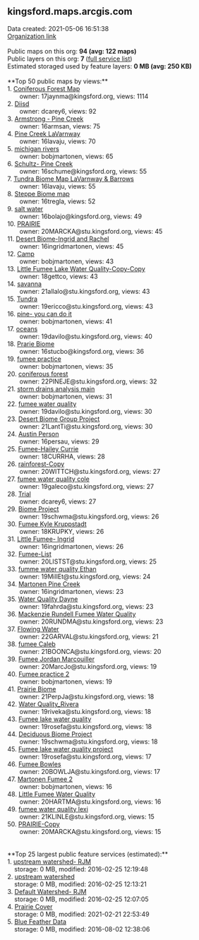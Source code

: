 <h2>kingsford.maps.arcgis.com</h2> Data created: 2021-05-06 16:51:38 <br /><a target='new' href='https://kingsford.maps.arcgis.com'>Organization link</a><br /><br />Public maps on this org: <b>94 (avg: 122 maps)</b><br />Public layers on this org: <b>7 </b>(<a target='new' href='https://services.arcgis.com/hI0MtVmXqlPyjgWI/ArcGIS/rest/services'>full service list</a>)<br />Estimated storaged used by feature layers: <b>0 MB (avg: 250 KB)</b><br /><br />**Top 50 public maps by views:**<br />  1. <a target='new' href='https://www.arcgis.com/home/item.html?id=5ad097027f974bd9a08310bef6db2b09'>Coniferous Forest Map</a> <br />  &nbsp;&nbsp;&nbsp;&nbsp; &nbsp;&nbsp;owner: 17jaynma@kingsford.org, views: 1114<br />  2. <a target='new' href='https://www.arcgis.com/home/item.html?id=d471b6d18eb44e86b85a7072170869f2'>Diisd</a> <br />  &nbsp;&nbsp;&nbsp;&nbsp; &nbsp;&nbsp;owner: dcarey6, views: 92<br />  3. <a target='new' href='https://www.arcgis.com/home/item.html?id=48851d3a2c00455aa9d3d3d18c2814d4'>Armstrong - Pine Creek</a> <br />  &nbsp;&nbsp;&nbsp;&nbsp; &nbsp;&nbsp;owner: 16armsan, views: 75<br />  4. <a target='new' href='https://www.arcgis.com/home/item.html?id=6b6fe7a6b6c64f018689e83b30f07c8f'>Pine Creek LaVarnway</a> <br />  &nbsp;&nbsp;&nbsp;&nbsp; &nbsp;&nbsp;owner: 16lavaju, views: 70<br />  5. <a target='new' href='https://www.arcgis.com/home/item.html?id=7578d3b76f4e4cc98b2f015c68151b20'>michigan rivers</a> <br />  &nbsp;&nbsp;&nbsp;&nbsp; &nbsp;&nbsp;owner: bobjmartonen, views: 65<br />  6. <a target='new' href='https://www.arcgis.com/home/item.html?id=8581683d7bd243c2a63f8eb7ca123c8d'>Schultz- Pine Creek</a> <br />  &nbsp;&nbsp;&nbsp;&nbsp; &nbsp;&nbsp;owner: 16schume@kingsford.org, views: 55<br />  7. <a target='new' href='https://www.arcgis.com/home/item.html?id=392ac284d9324573993b0aaf13e6dc93'>Tundra Biome Map LaVarnway & Barrows</a> <br />  &nbsp;&nbsp;&nbsp;&nbsp; &nbsp;&nbsp;owner: 16lavaju, views: 55<br />  8. <a target='new' href='https://www.arcgis.com/home/item.html?id=ddce6fc7365d4b7e8e413ae2a098048b'>Steppe Biome map</a> <br />  &nbsp;&nbsp;&nbsp;&nbsp; &nbsp;&nbsp;owner: 16tregla, views: 52<br />  9. <a target='new' href='https://www.arcgis.com/home/item.html?id=45c44f68dd4949ff926aa508aa6b6c78'>salt water</a> <br />  &nbsp;&nbsp;&nbsp;&nbsp; &nbsp;&nbsp;owner: 16bolajo@kingsford.org, views: 49<br />  10. <a target='new' href='https://www.arcgis.com/home/item.html?id=61a8cb90631f4bf1952fe962e95fe9d9'>PRAIRIE</a> <br />  &nbsp;&nbsp;&nbsp;&nbsp; &nbsp;&nbsp;owner: 20MARCKA@stu.kingsford.org, views: 45<br />  11. <a target='new' href='https://www.arcgis.com/home/item.html?id=8f9890b173c9436d9d65965a49e77b2e'>Desert Biome-Ingrid and Rachel</a> <br />  &nbsp;&nbsp;&nbsp;&nbsp; &nbsp;&nbsp;owner: 16ingridmartonen, views: 45<br />  12. <a target='new' href='https://www.arcgis.com/home/item.html?id=b90e67b6d32448dea1160f33cf1062b4'>Camp</a> <br />  &nbsp;&nbsp;&nbsp;&nbsp; &nbsp;&nbsp;owner: bobjmartonen, views: 43<br />  13. <a target='new' href='https://www.arcgis.com/home/item.html?id=93a420e22f7d48b5bd69f2da4d4d6fd7'>Little Fumee Lake Water Quality-Copy-Copy</a> <br />  &nbsp;&nbsp;&nbsp;&nbsp; &nbsp;&nbsp;owner: 18gettco, views: 43<br />  14. <a target='new' href='https://www.arcgis.com/home/item.html?id=ff9a88d3a4d24cfe9afb13bf51c48cb6'>savanna</a> <br />  &nbsp;&nbsp;&nbsp;&nbsp; &nbsp;&nbsp;owner: 21allalo@stu.kingsford.org, views: 43<br />  15. <a target='new' href='https://www.arcgis.com/home/item.html?id=cb348031bb4a4cd1a541ee03dde99c9b'>Tundra</a> <br />  &nbsp;&nbsp;&nbsp;&nbsp; &nbsp;&nbsp;owner: 19ericco@stu.kingsford.org, views: 43<br />  16. <a target='new' href='https://www.arcgis.com/home/item.html?id=9b47858a72b24f428f3850ff2793fc4e'>pine- you can do it</a> <br />  &nbsp;&nbsp;&nbsp;&nbsp; &nbsp;&nbsp;owner: bobjmartonen, views: 41<br />  17. <a target='new' href='https://www.arcgis.com/home/item.html?id=273fdf16e350421caab822f043349bfa'>oceans</a> <br />  &nbsp;&nbsp;&nbsp;&nbsp; &nbsp;&nbsp;owner: 19davilo@stu.kingsford.org, views: 40<br />  18. <a target='new' href='https://www.arcgis.com/home/item.html?id=69cbb3d6fadc403c86757b06e71d01bf'>Prarie Biome</a> <br />  &nbsp;&nbsp;&nbsp;&nbsp; &nbsp;&nbsp;owner: 16stucbo@kingsford.org, views: 36<br />  19. <a target='new' href='https://www.arcgis.com/home/item.html?id=1df303b89fd04ce0a1431cb50eb651bf'>fumee practice</a> <br />  &nbsp;&nbsp;&nbsp;&nbsp; &nbsp;&nbsp;owner: bobjmartonen, views: 35<br />  20. <a target='new' href='https://www.arcgis.com/home/item.html?id=ce19340e82374402aec1b88bc6910a78'>coniferous forest</a> <br />  &nbsp;&nbsp;&nbsp;&nbsp; &nbsp;&nbsp;owner: 22PINEJE@stu.kingsford.org, views: 32<br />  21. <a target='new' href='https://www.arcgis.com/home/item.html?id=bf5eb6dc4f764548b4e8b54bffa4f166'>storm drains analysis main</a> <br />  &nbsp;&nbsp;&nbsp;&nbsp; &nbsp;&nbsp;owner: bobjmartonen, views: 31<br />  22. <a target='new' href='https://www.arcgis.com/home/item.html?id=e5f1cfefa65c460aa426fd156ebc3be2'>fumee water quality</a> <br />  &nbsp;&nbsp;&nbsp;&nbsp; &nbsp;&nbsp;owner: 19davilo@stu.kingsford.org, views: 30<br />  23. <a target='new' href='https://www.arcgis.com/home/item.html?id=3d6cafe4ee4f4c4bafeb43a40aba5bef'>Desert Biome Group Project</a> <br />  &nbsp;&nbsp;&nbsp;&nbsp; &nbsp;&nbsp;owner: 21LantTi@stu.kingsford.org, views: 30<br />  24. <a target='new' href='https://www.arcgis.com/home/item.html?id=549e3ff371464414b1cdd5aba23cc07a'>Austin Person</a> <br />  &nbsp;&nbsp;&nbsp;&nbsp; &nbsp;&nbsp;owner: 16persau, views: 29<br />  25. <a target='new' href='https://www.arcgis.com/home/item.html?id=94e52e824d374b3a83f87abe731df65e'>Fumee-Hailey Currie</a> <br />  &nbsp;&nbsp;&nbsp;&nbsp; &nbsp;&nbsp;owner: 18CURRHA, views: 28<br />  26. <a target='new' href='https://www.arcgis.com/home/item.html?id=2f0eaa4397d74f69996a32736a8823e3'>rainforest-Copy</a> <br />  &nbsp;&nbsp;&nbsp;&nbsp; &nbsp;&nbsp;owner: 20WITTCH@stu.kingsford.org, views: 27<br />  27. <a target='new' href='https://www.arcgis.com/home/item.html?id=dcfd4eeafe984e79a52a96b15a10eccf'>fumee water quality cole</a> <br />  &nbsp;&nbsp;&nbsp;&nbsp; &nbsp;&nbsp;owner: 19galeco@stu.kingsford.org, views: 27<br />  28. <a target='new' href='https://www.arcgis.com/home/item.html?id=494a68c468b34950bc08194697706a9d'>Trial</a> <br />  &nbsp;&nbsp;&nbsp;&nbsp; &nbsp;&nbsp;owner: dcarey6, views: 27<br />  29. <a target='new' href='https://www.arcgis.com/home/item.html?id=a3fa318864b446648f8affd9c51810e3'>Biome Project</a> <br />  &nbsp;&nbsp;&nbsp;&nbsp; &nbsp;&nbsp;owner: 19schwma@stu.kingsford.org, views: 26<br />  30. <a target='new' href='https://www.arcgis.com/home/item.html?id=ab0640de2d7d4ab3a30e87be1d633b5c'>Fumee Kyle Kruppstadt</a> <br />  &nbsp;&nbsp;&nbsp;&nbsp; &nbsp;&nbsp;owner: 18KRUPKY, views: 26<br />  31. <a target='new' href='https://www.arcgis.com/home/item.html?id=f80487ca00494c57bab93db3b997dba1'>Little Fumee- Ingrid</a> <br />  &nbsp;&nbsp;&nbsp;&nbsp; &nbsp;&nbsp;owner: 16ingridmartonen, views: 26<br />  32. <a target='new' href='https://www.arcgis.com/home/item.html?id=ce145c679a6845faa47f449df1a69e5f'>Fumee-List</a> <br />  &nbsp;&nbsp;&nbsp;&nbsp; &nbsp;&nbsp;owner: 20LISTST@stu.kingsford.org, views: 25<br />  33. <a target='new' href='https://www.arcgis.com/home/item.html?id=4b586b9cab8f4a71b42eba99ba6ca341'>fumme water quality Ethan</a> <br />  &nbsp;&nbsp;&nbsp;&nbsp; &nbsp;&nbsp;owner: 19MillEt@stu.kingsford.org, views: 24<br />  34. <a target='new' href='https://www.arcgis.com/home/item.html?id=191ab49a11c94e1ebed9e3896beb007c'>Martonen Pine Creek</a> <br />  &nbsp;&nbsp;&nbsp;&nbsp; &nbsp;&nbsp;owner: 16ingridmartonen, views: 23<br />  35. <a target='new' href='https://www.arcgis.com/home/item.html?id=2166df6924cf47239f7c3455adb53ad3'>Water Quality Dayne</a> <br />  &nbsp;&nbsp;&nbsp;&nbsp; &nbsp;&nbsp;owner: 19fahrda@stu.kingsford.org, views: 23<br />  36. <a target='new' href='https://www.arcgis.com/home/item.html?id=dc6d6dea40e64d95a6c021506577167c'>Mackenzie Rundell Fumee Water Quality</a> <br />  &nbsp;&nbsp;&nbsp;&nbsp; &nbsp;&nbsp;owner: 20RUNDMA@stu.kingsford.org, views: 23<br />  37. <a target='new' href='https://www.arcgis.com/home/item.html?id=a3645b6d4465455c907dd281681bcdff'>Flowing Water</a> <br />  &nbsp;&nbsp;&nbsp;&nbsp; &nbsp;&nbsp;owner: 22GARVAL@stu.kingsford.org, views: 21<br />  38. <a target='new' href='https://www.arcgis.com/home/item.html?id=261e932ef909477d836c9a06511e2c86'>fumee Caleb</a> <br />  &nbsp;&nbsp;&nbsp;&nbsp; &nbsp;&nbsp;owner: 21BOONCA@stu.kingsford.org, views: 20<br />  39. <a target='new' href='https://www.arcgis.com/home/item.html?id=5e701fca99cb41faa0995b458b97d7d2'>Fumee Jordan Marcouiller</a> <br />  &nbsp;&nbsp;&nbsp;&nbsp; &nbsp;&nbsp;owner: 20MarcJo@stu.kingsford.org, views: 19<br />  40. <a target='new' href='https://www.arcgis.com/home/item.html?id=7ee13c29ff0f4c659d8c67c4c1e17d2e'>Fumee practice 2</a> <br />  &nbsp;&nbsp;&nbsp;&nbsp; &nbsp;&nbsp;owner: bobjmartonen, views: 19<br />  41. <a target='new' href='https://www.arcgis.com/home/item.html?id=b404de83f2364b26bd45593b28fe62cd'>Prairie Biome</a> <br />  &nbsp;&nbsp;&nbsp;&nbsp; &nbsp;&nbsp;owner: 21PerpJa@stu.kingsford.org, views: 18<br />  42. <a target='new' href='https://www.arcgis.com/home/item.html?id=460cce0f99da4c1ea8a3a029faa6700b'>Water Quality_Rivera</a> <br />  &nbsp;&nbsp;&nbsp;&nbsp; &nbsp;&nbsp;owner: 19riveka@stu.kingsford.org, views: 18<br />  43. <a target='new' href='https://www.arcgis.com/home/item.html?id=13df91f4bd144033b6c85abdd8bf74d6'>Fumee lake water quality</a> <br />  &nbsp;&nbsp;&nbsp;&nbsp; &nbsp;&nbsp;owner: 19rosefa@stu.kingsford.org, views: 18<br />  44. <a target='new' href='https://www.arcgis.com/home/item.html?id=368bf453f6cd4443bed092626b8efd4f'>Deciduous Biome Project</a> <br />  &nbsp;&nbsp;&nbsp;&nbsp; &nbsp;&nbsp;owner: 19schwma@stu.kingsford.org, views: 18<br />  45. <a target='new' href='https://www.arcgis.com/home/item.html?id=3e8d22198c2c46f89de42a42769eb9b4'>Fumee lake water quality project</a> <br />  &nbsp;&nbsp;&nbsp;&nbsp; &nbsp;&nbsp;owner: 19rosefa@stu.kingsford.org, views: 17<br />  46. <a target='new' href='https://www.arcgis.com/home/item.html?id=d0b2a5fc021a4cf0b89e0204c837d9b3'>Fumee Bowles</a> <br />  &nbsp;&nbsp;&nbsp;&nbsp; &nbsp;&nbsp;owner: 20BOWLJA@stu.kingsford.org, views: 17<br />  47. <a target='new' href='https://www.arcgis.com/home/item.html?id=1568f497e63d49b7b926d08251d54a38'>Martonen Fumee 2</a> <br />  &nbsp;&nbsp;&nbsp;&nbsp; &nbsp;&nbsp;owner: bobjmartonen, views: 16<br />  48. <a target='new' href='https://www.arcgis.com/home/item.html?id=452147fd88044e69a20ecb93ba960c74'>Little Fumee Water Quality</a> <br />  &nbsp;&nbsp;&nbsp;&nbsp; &nbsp;&nbsp;owner: 20HARTMA@stu.kingsford.org, views: 16<br />  49. <a target='new' href='https://www.arcgis.com/home/item.html?id=f6b987705af24ff5a9b9ffe3c6266649'>fumee water quality lexi</a> <br />  &nbsp;&nbsp;&nbsp;&nbsp; &nbsp;&nbsp;owner: 21KLINLE@stu.kingsford.org, views: 15<br />  50. <a target='new' href='https://www.arcgis.com/home/item.html?id=922bcfc49f0248b09b2a84b1afc50c73'>PRAIRIE-Copy</a> <br />  &nbsp;&nbsp;&nbsp;&nbsp; &nbsp;&nbsp;owner: 20MARCKA@stu.kingsford.org, views: 15<br /><br /><br />**Top 25 largest public feature services (estimated):**<br /> 1. <a target='new' href='https://www.arcgis.com/home/item.html?id=6ad703917feb4944b0305742135ec160'>upstream watershed- RJM</a><br /> &nbsp;&nbsp;&nbsp;&nbsp;storage: 0 MB, modified: 2016-02-25 12:19:48<br /> 2. <a target='new' href='https://www.arcgis.com/home/item.html?id=3f58d97a82294fc58870d638efd7dcb4'>upstream watershed</a><br /> &nbsp;&nbsp;&nbsp;&nbsp;storage: 0 MB, modified: 2016-02-25 12:13:21<br /> 3. <a target='new' href='https://www.arcgis.com/home/item.html?id=e519af03862f49228482dd3793b6a5c4'>Default Watershed- RJM</a><br /> &nbsp;&nbsp;&nbsp;&nbsp;storage: 0 MB, modified: 2016-02-25 12:07:05<br /> 4. <a target='new' href='https://www.arcgis.com/home/item.html?id=0dd7692156984eafbfde0cdd5d4f660e'>Prairie Cover</a><br /> &nbsp;&nbsp;&nbsp;&nbsp;storage: 0 MB, modified: 2021-02-21 22:53:49<br /> 5. <a target='new' href='https://www.arcgis.com/home/item.html?id=3dae87b571ca40daae539b1c78ac2428'>Blue Feather Data</a><br /> &nbsp;&nbsp;&nbsp;&nbsp;storage: 0 MB, modified: 2016-08-02 12:38:06<br />